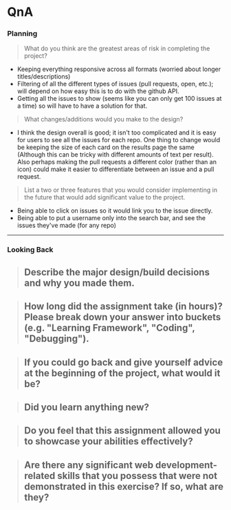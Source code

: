 # QnA

### Planning

> What do you think are the greatest areas of risk in completing the project?

- Keeping everything responsive across all formats (worried about longer titles/descriptions)
- Filtering of all the different types of issues (pull requests, open, etc.); will depend on how easy this is to do with the github API.
- Getting all the issues to show (seems like you can only get 100 issues at a time) so will have to have a solution for that.

> What changes/additions would you make to the design?

- I think the design overall is good; it isn't too complicated and it is easy for users to see all the issues for each repo. One thing to change would be keeping the size of each card on the results page the same (Although this can be tricky with different amounts of text per result). Also perhaps making the pull requests a different color (rather than an icon) could make it easier to differentiate between an issue and a pull request.

> List a two or three features that you would consider implementing in the future that would add significant value to the project.

- Being able to click on issues so it would link you to the issue directly.
- Being able to put a username only into the search bar, and see the issues they've made (for any repo)

---

### Looking Back

> ## Describe the major design/build decisions and why you made them.

> ## How long did the assignment take (in hours)? Please break down your answer into buckets (e.g. "Learning Framework", "Coding", "Debugging").

> ## If you could go back and give yourself advice at the beginning of the project, what would it be?

> ## Did you learn anything new?

> ## Do you feel that this assignment allowed you to showcase your abilities effectively?

> ## Are there any significant web development-related skills that you possess that were not demonstrated in this exercise? If so, what are they?
